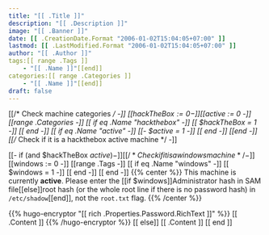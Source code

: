 ```yaml
---
title: "[[ .Title ]]" 
description: "[[ .Description ]]"
image: "[[ .Banner ]]"
date: [[ .CreationDate.Format "2006-01-02T15:04:05+07:00" ]]
lastmod: [[ .LastModified.Format "2006-01-02T15:04:05+07:00" ]]
author: "[[ .Author ]]"
tags:[[ range .Tags ]]
    - "[[ .Name ]]"[[end]]
categories:[[ range .Categories ]]
    - "[[ .Name ]]"[[end]]
draft: false
---
```


[[/* Check machine categories */ -]]
[[$hackTheBox := 0 -]]
[[$active := 0 -]]
[[range .Categories -]]
    [[ if eq .Name "hackthebox" -]]
        [[ $hackTheBox = 1 -]]
    [[ end -]]
    [[ if eq .Name "active" -]]
        [[- $active = 1 -]]
    [[ end -]]
[[end -]]
[[/* Check if it is a hackthebox active machine */ -]]

[[- if (and $hackTheBox $active) -]]
[[/* Check if it is a windows machine */ -]]
[[$windows := 0 -]]
[[range .Tags -]]
    [[ if eq .Name "windows" -]]
        [[ $windows = 1 -]]
    [[ end -]]
[[ end -]]
{{% center %}}
This machine is currently **active**. Please enter the [[if $windows]]Administrator hash in SAM file[[else]]root hash (or the whole root line if there is no password hash) in `/etc/shadow`[[end]], not the `root.txt` flag.
{{% /center %}}

{{% hugo-encryptor "[[ rich .Properties.Password.RichText ]]" %}}
[[ .Content ]]
{{% /hugo-encryptor %}}
[[ else]]
[[ .Content ]]
[[ end ]]
